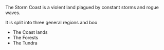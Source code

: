 The Storm Coast is a violent land plagued by constant storms and rogue waves.

It is split into three general regions and boo

*   The Coast lands
*   The Forests
*   The Tundra